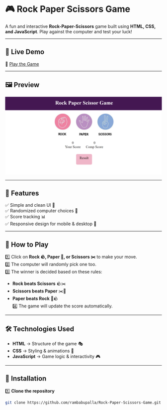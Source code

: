 # 🎮 Rock Paper Scissors Game  

A fun and interactive **Rock-Paper-Scissors** game built using **HTML, CSS, and JavaScript**. Play against the computer and test your luck!  

---

## 🚀 Live Demo  
🔗 [Play the Game](https://rambabupalla.github.io/Rock-Paper-Scissors-Game/)  

---

## 🖼️ Preview  
![Game Screenshot](images/Screenshot.png)  

---

## 📌 Features  
✅ Simple and clean UI 🎨  
✅ Randomized computer choices 🤖  
✅ Score tracking 📊  
✅ Responsive design for mobile & desktop 📱  

---

## 🎯 How to Play  
1️⃣ Click on **Rock 🪨, Paper 📄, or Scissors ✂️** to make your move.  
2️⃣ The computer will randomly pick one too.  
3️⃣ The winner is decided based on these rules:  
   - **Rock beats Scissors** 🪨✂️  
   - **Scissors beats Paper** ✂️📄  
   - **Paper beats Rock** 📄🪨  
4️⃣ The game will update the score automatically.  

---

## 🛠️ Technologies Used  
- **HTML** → Structure of the game 🎭  
- **CSS** → Styling & animations 🎨  
- **JavaScript** → Game logic & interactivity 🎮  

---

## 📝 Installation  
1️⃣ **Clone the repository**  
   ```sh
   git clone https://github.com/rambabupalla/Rock-Paper-Scissors-Game.git
